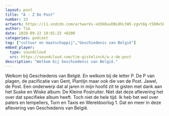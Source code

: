 ```yaml
---
layout: post
title: "A - Z De Post"
number: 33
artwork: https://i1.sndcdn.com/artworks-xU568uxD0L8hLtW5-zgvt8g-t500x500.jpg
author: Tim
date: 2020-09-22 19:01:25 +0200
categories: podcast
tag: ["cultuur en maatschappij","Geschiedenis van België"]
embed_player:
  type: soundcloud
  src: https://soundcloud.com/tim-gistelinck/a-z-de-post
description: "Welkom bij Geschiedenis van België."
---
```

Welkom bij Geschiedenis van België. En welkom bij de letter P. De P van plagen, de pacificatie van Gent, Plantijn maar ook die van de Post. Jawel, de Post. Een onderwerp dat al jaren in mijn hoofd zit te gisten met dank aan het Suske en Wiske album: De Kleine Postruiter. Niet dat deze aflevering het over dat specifieke album heeft. Toch niet de hele tijd. Ik heb het wel over paters en tempeliers, Turn en Taxis en Wereldoorlog 1. Dat en meer in deze aflevering van Geschiedenis van België.